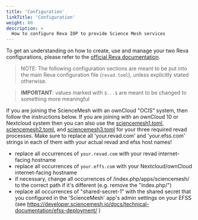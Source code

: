 ```yaml
---
title: 'Configuration'
linkTitle: 'Configuration'
weight: 80
description: >
  How to configure Reva IOP to provide Science Mesh services
---
```


To get an understanding on how to create, use and manage your two Reva configurations,
please refer to the [official Reva documentation](https://reva.link/docs/getting-started/beginners-guide/).

> NOTE: The following configuration sections are meant to be put into the main Reva configuration file (`revad.toml`), unless explicitly stated otherwise.

> **IMPORTANT**: values marked with `$...$` are meant to be changed to something more meaningful

If you are joining the ScienceMesh with an ownCloud "OCIS" system, then follow the instructions below.
If you are joining with an ownCloud 10 or Nextcloud system then you can also use the [sciencemesh1.toml](https://github.com/cs3org/ocm-test-suite/blob/main/servers/revad/sciencemesh1.toml), [sciencemesh2.toml](https://github.com/cs3org/ocm-test-suite/blob/main/servers/revad/sciencemesh2.toml), and [sciencemesh3.toml](https://github.com/cs3org/ocm-test-suite/blob/main/servers/revad/sciencemesh3.toml) for your three required revad processes. Make sure to replace all 'your.revad.com' and 'your.efss.com' strings in each of them with your actual revad and efss host names!
* replace all occurrences of `your.revad.com` with your revad internet-facing hostname
* replace all occurrences of `your.effs.com` with your Nextcloud/ownCloud internet-facing hostname
* if necessary, change all occurrences of /index.php/apps/sciencemesh/ to the correct path if it's different (e.g. remove the "index.php/")
* replace all occurrences of "shared-secret-1" with the shared secret that you configured in the 'ScienceMesh' app's admin settings on your EFSS (see https://developer.sciencemesh.io/docs/technical-documentation/efss-deployment/ )
